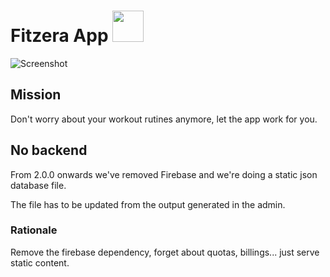 # Fitzera App <img src="https://cldup.com/CnxsnixssB.png" width="50"/>

![Screenshot](https://cldup.com/yMHgse-Un7.png)

## Mission

Don't worry about your workout rutines anymore, let the app work for you.

## No backend

From 2.0.0 onwards we've removed Firebase and we're doing a static json database file.

The file has to be updated from the output generated in the admin.

### Rationale

Remove the firebase dependency, forget about quotas, billings... just serve static content.